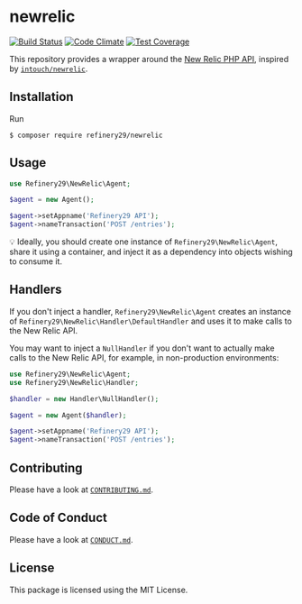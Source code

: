 # newrelic

[![Build Status](https://travis-ci.org/refinery29/newrelic.svg?branch=master)](https://travis-ci.org/refinery29/newrelic)
[![Code Climate](https://codeclimate.com/github/refinery29/newrelic/badges/gpa.svg)](https://codeclimate.com/github/refinery29/newrelic)
[![Test Coverage](https://codeclimate.com/github/refinery29/newrelic/badges/coverage.svg)](https://codeclimate.com/github/refinery29/newrelic/coverage)

This repository provides a wrapper around the [New Relic PHP API](https://docs.newrelic.com/docs/agents/php-agent/configuration/php-agent-api), 
inspired by [`intouch/newrelic`](https://github.com/In-Touch/newrelic).
 
## Installation

Run

```
$ composer require refinery29/newrelic
```

## Usage


```php
use Refinery29\NewRelic\Agent;

$agent = new Agent();

$agent->setAppname('Refinery29 API');
$agent->nameTransaction('POST /entries');
```

:bulb: Ideally, you should create one instance of `Refinery29\NewRelic\Agent`, share it using a container, 
and inject it as a dependency into objects wishing to consume it.

## Handlers

If you don't inject a handler, `Refinery29\NewRelic\Agent` creates an instance of `Refinery29\NewRelic\Handler\DefaultHandler`
and uses it to make calls to the New Relic API.

You may want to inject a `NullHandler` if you don't want to actually make calls to the New Relic API, for example, 
in non-production environments:

```php
use Refinery29\NewRelic\Agent;
use Refinery29\NewRelic\Handler;

$handler = new Handler\NullHandler();

$agent = new Agent($handler);

$agent->setAppname('Refinery29 API');
$agent->nameTransaction('POST /entries');
```

## Contributing

Please have a look at [`CONTRIBUTING.md`](.github/CONTRIBUTING.md).

## Code of Conduct

Please have a look at [`CONDUCT.md`](.github/CONDUCT.md).

## License

This package is licensed using the MIT License.
